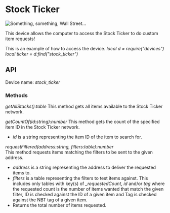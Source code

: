 # Stock Ticker

![Something, something, Wall Street...](block:create:stock_ticker)

This device allows the computer to access the Stock Ticker to do custom item requests!

This is an example of how to access the device.
*local d = require("devices")*
*local ticker = d:find("stock_ticker")*

## API
Device name: *stock_ticker*

### Methods
*getAllStacks():table*
This method gets all items available to the Stock Ticker network.

*getCountOf(id:string):number*
This method gets the count of the specified item ID in the Stock Ticker network.
- *id* is a string representing the item ID of the item to search for.

*requestFiltered(address:string, filters:table):number*  
This method requests items matching the filters to be sent to the given address.
- *address* is a string representing the address to deliver the requested items to.
- *filters* is a table representing the filters to test items against. This includes only tables with key(s) of *_requestedCount*, *id* and/or *tag* where the requested count is the number of items wanted that match the given filter, ID is checked against the ID of a given item and Tag is checked against the NBT tag of a given item.
- Returns the total number of items requested.